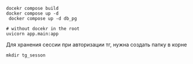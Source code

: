 
```
docekr compose build
docker compose up -d
 docker compose up -d db_pg

# without docekr in the root
uvicorn app.main:app
```
Для хранения сессии при авторизации тг, нужна создать папку в корне
```
mkdir tg_sesson
```